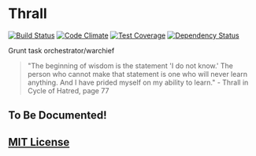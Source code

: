 Thrall
======

[![Build Status](https://travis-ci.org/Xiphe/Thrall.svg?branch=master)](https://travis-ci.org/Xiphe/Thrall)
[![Code Climate](https://codeclimate.com/repos/555b07d9e30ba03664005338/badges/111c0faa32cb523aa2cc/gpa.svg)](https://codeclimate.com/repos/555b07d9e30ba03664005338/feed)
[![Test Coverage](https://codeclimate.com/repos/555b07d9e30ba03664005338/badges/111c0faa32cb523aa2cc/coverage.svg)](https://codeclimate.com/repos/555b07d9e30ba03664005338/coverage)
[![Dependency Status](https://david-dm.org/Xiphe/Thrall.svg)](https://david-dm.org/Xiphe/Thrall)

Grunt task orchestrator/warchief

> "The beginning of wisdom is the statement 'I do not know.' The person who cannot make that statement is one who will never learn anything. And I have prided myself on my ability to learn." - Thrall in Cycle of Hatred, page 77

To Be Documented!
-----------------


## [MIT License](https://raw.github.com/Xiphe/thrall/master/LICENSE)
